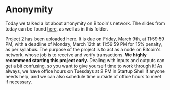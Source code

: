 # Anonymity

Today we talked a lot about anonymity on Bitcoin's network. The slides from today can be found [here](https://docs.google.com/presentation/d/1ejrlPIcP5jzarLaDYaPLB6ib57VZzo_P5cnYCBLSK7c/edit?usp=sharing), as well as in this folder.

Project 2 has been uploaded here. It is due on Friday, March 9th, at 11:59:59 PM, with a deadline of Monday, March 12th at 11:59:59 PM for 15% penalty, as per syllabus. The purpose of the project is to act as a node on Bitcoin's network, whose job is to receive and verify transactions. **We highly recommend starting this project early.** Dealing with inputs and outputs can get a bit confusing, so you want to give yourself time to work through it! As always, we have office hours on Tuesdays at 2 PM in Startup Shell if anyone needs help, and we can also schedule time outside of office hours to meet if necessary.
